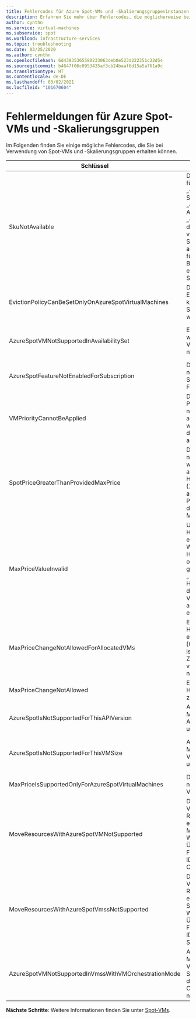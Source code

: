```yaml
---
title: Fehlercodes für Azure Spot-VMs und -Skalierungsgruppeninstanzen
description: Erfahren Sie mehr über Fehlercodes, die möglicherweise bei der Verwendung von Azure Spot Virtual Machines und Skalierungsgruppeninstanzen angezeigt werden.
author: cynthn
ms.service: virtual-machines
ms.subservice: spot
ms.workload: infrastructure-services
ms.topic: troubleshooting
ms.date: 03/25/2020
ms.author: cynthn
ms.openlocfilehash: 6d43935365580233063deb0e523d222351c22d54
ms.sourcegitcommit: b4647f06c0953435af3cb24baaf6d15a5a761a9c
ms.translationtype: HT
ms.contentlocale: de-DE
ms.lasthandoff: 03/02/2021
ms.locfileid: "101670604"
---
```

# <a name="error-messages-for-azure-spot-virtual-machines-and-scale-sets"></a>Fehlermeldungen für Azure Spot-VMs und -Skalierungsgruppen

Im Folgenden finden Sie einige mögliche Fehlercodes, die Sie bei Verwendung von Spot-VMs und -Skalierungsgruppen erhalten können.


| Schlüssel | `Message` | BESCHREIBUNG |
|-----|---------|-------------|
| SkuNotAvailable | Der angeforderte Tarif für die Ressource „\<resource\>“ ist im Speicherort „\<location\>“ für das Abonnement „\<subscriptionID\>“ derzeit nicht verfügbar. Versuchen Sie es mit einem anderen Tarif, oder führen Sie die Bereitstellung an einem anderen Standort durch. | An diesem Standort ist nicht genügend Azure Spot Virtual Machine-Kapazität vorhanden, um Ihre VM- oder Skalierungsgruppeninstanz zu erstellen. |
| EvictionPolicyCanBeSetOnlyOnAzureSpotVirtualMachines  |  Die Entfernungsrichtlinie kann nur für Azure Spot-VMs festgelegt werden. | Diese VM ist keine Azure Spot Virtual Machine, sodass Sie die Entfernungsrichtlinie nicht festlegen können. |
| AzureSpotVMNotSupportedInAvailabilitySet  |  Eine Azure Spot-VM wird in der Verfügbarkeitsgruppe nicht unterstützt. | Sie müssen entweder eine Spot-VM oder eine VM in einer Verfügbarkeitsgruppe verwenden. Sie können nicht beides auswählen. |
| AzureSpotFeatureNotEnabledForSubscription  |  Das Abonnement ist nicht mit dem Azure Spot Virtual Machine-Feature aktiviert. | Verwenden Sie ein Abonnement, das Azure Spot Virtual Machines unterstützt. |
| VMPriorityCannotBeApplied  |  Der angegebene Prioritätswert {0} kann nicht auf die VM {1} angewendet werden, weil bei der Erstellung der VM keine Priorität angegeben wurde. | Geben Sie beim Erstellen der VM die Priorität an. |
| SpotPriceGreaterThanProvidedMaxPrice  |  Der Vorgang {0} kann nicht ausgeführt werden, weil der angegebene Höchstpreis von {1} USD niedriger ist als der aktuelle Spot-Preis von {2} USD für die Azure Spot Virtual Machine-Größe {3}. | Wählen Sie einen höheren Höchstpreis aus. Weitere Informationen finden Sie in den Preisinformationen für [Linux](https://azure.microsoft.com/pricing/details/virtual-machines/linux/) bzw. für [Windows](https://azure.microsoft.com/pricing/details/virtual-machines/windows/).|
| MaxPriceValueInvalid  |  Ungültiger Wert für Höchstpreis. Die einzigen unterstützten Werte für den Höchstpreis sind -1 oder eine Dezimalzahl größer als 0. Der Wert „-1“ für den Höchstpreis gibt an, dass die Azure Spot Virtual Machine nicht aus Preisgründen entfernt wird. | Geben Sie einen gültigen Höchstpreis ein. Weitere Informationen finden Sie bei den Preisen für [Linux](https://azure.microsoft.com/pricing/details/virtual-machines/linux/) bzw. [Windows](https://azure.microsoft.com/pricing/details/virtual-machines/windows/). |
| MaxPriceChangeNotAllowedForAllocatedVMs | Eine Änderung des Höchstpreises ist nicht erlaubt, wenn die VM {0} derzeit zugeordnet ist. Heben Sie die Zuordnungen auf, und versuchen Sie es nochmal. | Beenden Sie die VM, oder heben Sie deren Zuordnung auf, damit Sie den Höchstpreis ändern können. |
| MaxPriceChangeNotAllowed | Eine Änderung des Höchstpreises ist nicht zulässig. | Sie können den Höchstpreis für diese VM nicht ändern. |
| AzureSpotIsNotSupportedForThisAPIVersion  |  Azure Spot Virtual Machine wird für diese API-Version nicht unterstützt. | Die API-Version muss 2019-03-01 lauten. |
| AzureSpotIsNotSupportedForThisVMSize  |  Azure Spot Virtual Machine wird für diese VM-Größe {0} nicht unterstützt. | Wählen Sie eine andere VM-Größe aus. Weitere Informationen finden Sie unter [Azure Spot Virtual Machines](./spot-vms.md). |
| MaxPriceIsSupportedOnlyForAzureSpotVirtualMachines  |  Der Höchstpreis wird nur für Azure Spot-VMs unterstützt. | Weitere Informationen finden Sie unter [Azure Spot Virtual Machines](./spot-vms.md). |
| MoveResourcesWithAzureSpotVMNotSupported  |  Die Anforderung zum Verschieben von Ressourcen enthält eine Azure Spot Virtual Machine-Instanz. Wird nicht unterstützt. Überprüfen Sie die Fehlerdetails für die IDs der virtuellen Computer. | Azure Spot Virtual Machines kann nicht verschoben werden. |
| MoveResourcesWithAzureSpotVmssNotSupported  |  Die Anforderung zum Verschieben von Ressourcen enthält eine Azure-Spot-VM-Skalierungsgruppe. Wird nicht unterstützt. Überprüfen Sie die Fehlerdetails für die IDs der VM-Skalierungsgruppen. | Azure Spot-VM-Skalierungsgruppeninstanzen können nicht verschoben werden. |
| AzureSpotVMNotSupportedInVmssWithVMOrchestrationMode | Azure Spot Virtual Machine wird in der VM-Skalierungsgruppe mit dem VM-Orchestrierungsmodus nicht unterstützt. | Legen Sie den Orchestrierungsmodus auf die VM-Skalierungsgruppe fest, um Azure Spot Virtual Machine-Instanzen zu verwenden. |


**Nächste Schritte**: Weitere Informationen finden Sie unter [Spot-VMs](./spot-vms.md).